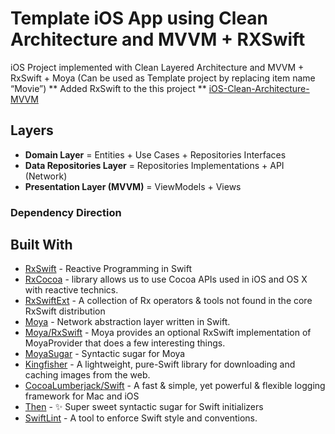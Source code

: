 # Template iOS App using Clean Architecture and MVVM + RXSwift
iOS Project implemented with Clean Layered Architecture and MVVM + RxSwift + Moya (Can be used as Template project by replacing item name “Movie”) ** Added RxSwift to the this project ** [iOS-Clean-Architecture-MVVM](https://github.com/kudoleh/iOS-Clean-Architecture-MVVM)



## Layers
* **Domain Layer** = Entities + Use Cases + Repositories Interfaces
* **Data Repositories Layer** = Repositories Implementations + API (Network)
* **Presentation Layer (MVVM)** = ViewModels + Views

### Dependency Direction
 

## Built With
- [RxSwift](https://github.com/ReactiveX/RxSwift) - Reactive Programming in Swift
- [RxCocoa](https://github.com/ReactiveX/RxSwift) - library allows us to use Cocoa APIs used in iOS and OS X with reactive technics.
- [RxSwiftExt](https://github.com/RxSwiftCommunity/RxSwiftExt) - A collection of Rx operators & tools not found in the core RxSwift distribution
- [Moya](https://github.com/Moya/Moya) - Network abstraction layer written in Swift.
- [Moya/RxSwift](https://github.com/Moya/Moya/blob/master/docs/RxSwift.md) - Moya provides an optional RxSwift implementation of MoyaProvider that does a few interesting things. 
- [MoyaSugar](https://github.com/devxoul/MoyaSugar) - Syntactic sugar for Moya
- [Kingfisher](https://github.com/onevcat/Kingfisher) - A lightweight, pure-Swift library for downloading and caching images from the web.
- [CocoaLumberjack/Swift](https://github.com/CocoaLumberjack/CocoaLumberjack) - A fast & simple, yet powerful & flexible logging framework for Mac and iOS
- [Then](https://github.com/devxoul/Then) - ✨ Super sweet syntactic sugar for Swift initializers
- [SwiftLint](https://github.com/realm/SwiftLint) - A tool to enforce Swift style and conventions.


